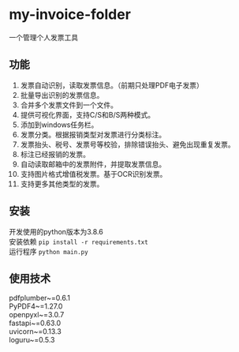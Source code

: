 # my-invoice-folder
一个管理个人发票工具

## 功能
1. 发票自动识别，读取发票信息。（前期只处理PDF电子发票）
2. 批量导出识别的发票信息。
3. 合并多个发票文件到一个文件。
4. 提供可视化界面，支持C/S和B/S两种模式。
5. 添加到windows任务栏。
6. 发票分类。根据报销类型对发票进行分类标注。
7. 发票抬头、税号、发票号等校验，排除错误抬头、避免出现重复发票。
8. 标注已经报销的发票。
9. 自动读取邮箱中的发票附件，并提取发票信息。
10. 支持图片格式增值税发票。基于OCR识别发票。
11. 支持更多其他类型的发票。

## 安装
开发使用的python版本为3.8.6  
安装依赖 `pip install -r requirements.txt`  
运行程序 `python main.py`

## 使用技术
pdfplumber~=0.6.1  
PyPDF4~=1.27.0  
openpyxl~=3.0.7  
fastapi~=0.63.0  
uvicorn~=0.13.3  
loguru~=0.5.3  